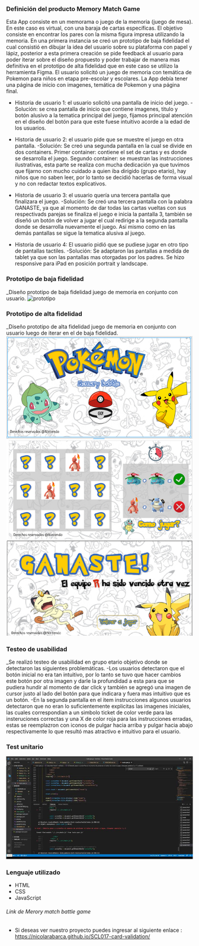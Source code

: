 
### Definición del producto Memory Match Game
Esta App consiste en un memorama o juego de la memoria (juego de mesa). En este caso es virtual, con una baraja de cartas específicas. El objetivo consiste en encontrar los pares con la misma figura impresa utilizando la memoria.
En una primera instancia se creó un prototipo de baja fidelidad el cual consistió en dibujar la idea del usuario sobre su plataforma con papel y lápiz, posterior a esta primera creación se pide feedback al usuario para poder iterar sobre el diseño propuesto y poder trabajar de manera mas definitiva en el prototipo de alta fidelidad que en este caso se utilizo la herramienta Figma.
El usuario solicitó un juego de memoria con temática de Pokemon para niños en etapa pre-escolar y escolares.
La App debía tener una página de inicio con imagenes, temática de Pokemon y una página final.

- Historia de usuario 1: el usuario solicitó una pantalla de inicio del juego.
-Solución: se crea pantalla de inicio que contiene imagenes, titulo y botón alusivo a la tematica principal del juego, fijamos principal atención en el diseño del botón para que este fuese intuitivo acorde a la edad de los usuarios.

- Historia de usuario 2: el usuario pide que se muestre el juego en otra pantalla.
-Solución: Se creó una segunda pantalla en la cual se divide en dos containers. 
    Primer container: contiene el set de cartas y es donde se desarrolla el juego.
    Segundo container: se muestran las instrucciones ilustrativas, esta parte se realiza con mucha dedicación ya que tuvimos que fijarno con mucho cuidado a quien iba dirigido (grupo etario), hay niños que no saben leer, por lo tanto se decidió hacerlas de forma visual y no con redactar textos explicativos.

- Historia de usuario 3: el usuario quería una tercera pantalla que finalizara el juego.
-Solución: Se creó una tercera pantalla con la palabra GANASTE, ya que al momento de dar todas las cartas vueltas con sus respectivads parejas se finaliza el juego e inicia la pantalla 3, también se diseñó un botón de volver a jugar el cual redirige a la segunda pantalla donde se desarrolla nuevamente el juego. Así mismo como en las demás pantallas se sigue la tematica alusiva al juego.

- Historia de usuario 4: El usuario pidió que se pudiese jugar en otro tipo de pantallas tactiles.
-Solución: Se adaptaron las pantallas a medida de tablet ya que son las pantallas mas otorgadas por los padres. Se hizo responsive para iPad en posición portrait y landscape.

### Prototipo de baja fidelidad
_Diseño prototipo de baja fidelidad juego de memoria en conjunto con usuario.
![prototipo](https://github.com/nicolarabarca/SCL017-memory-match-game/blob/master/src/assets/prototipo%20de%20baja%20fidelidad.jpg)


### Prototipo de alta fidelidad
_Diseño prototipo de alta fidelidad juego de memoria en conjunto con usuario luego de iterar en el de baja fidelidad.
![prototipo](https://github.com/Magdasanhueza/SCL017-memory-match-game/blob/master/src/assets/prototipo%20alta%20fidelidad.png)



### Testeo de usabilidad
_Se realizó testeo de usabilidad en grupo etario objetivo donde se detectaron las siguientes problemáticas.
-Los usuarios detectaron que el botón inicial no era tan intuitivo, por lo tanto se tuvo que hacer cambios este botón por otra imagen y darle la profundidad a esta para que se pudiera hundir al momento de dar click y también se agregó una imagen de cursor justo al lado del botón para que indicara y fuera mas intuitivo que es un botón.
-En la segunda pantalla en el item instrucciones algunos usuarios detectaron que no eran lo suficientemente explicitas las imagenes iniciales, las cuales correspondian a un simbolo ticket de color verde para las insteruciones correctas y una X de color roja para las instrucciones erradas, estas se reemplazron con iconos de pulgar hacia arriba y pulgar hacia abajo respectivamente lo que resultó mas atractivo e intuitivo para el usuario.


### Test unitario

![test](https://github.com/Magdasanhueza/SCL017-memory-match-game/blob/master/src/assets/Falla_test.jfif)

### Lenguaje utilizado

- HTML
- CSS
- JavaScript

###### Link de Merory match battle game
- Si deseas  ver  nuestro proyecto  puedes  ingresar al siguiente enlace : https://nicolarabarca.github.io/SCL017-card-validation/
